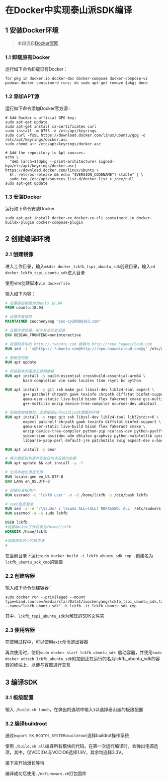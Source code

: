 # 在Docker中实现泰山派SDK编译

## 1 安装Docker环境

> 本段选自[Docker官网](https://docs.docker.com/engine/install/ubuntu/)

### 1.1 卸载原有Docker

运行如下命令卸载已有Docker：

```shell
for pkg in docker.io docker-doc docker-compose docker-compose-v2 podman-docker containerd runc; do sudo apt-get remove $pkg; done
```

### 1.2 添加APT源

运行如下命令添加Docker官方源：

```shell
# Add Docker's official GPG key:
sudo apt-get update
sudo apt-get install ca-certificates curl
sudo install -m 0755 -d /etc/apt/keyrings
sudo curl -fsSL https://download.docker.com/linux/ubuntu/gpg -o /etc/apt/keyrings/docker.asc
sudo chmod a+r /etc/apt/keyrings/docker.asc

# Add the repository to Apt sources:
echo \
  "deb [arch=$(dpkg --print-architecture) signed-by=/etc/apt/keyrings/docker.asc] https://download.docker.com/linux/ubuntu \
  $(. /etc/os-release && echo "$VERSION_CODENAME") stable" | \
  sudo tee /etc/apt/sources.list.d/docker.list > /dev/null
sudo apt-get update
```

### 1.3 安装Docker

运行如下命令安装Docker

```shell
sudo apt-get install docker-ce docker-ce-cli containerd.io docker-buildx-plugin docker-compose-plugin
```



## 2 创建编译环境

### 2.1 创建镜像

进入工作目录，输入`mkdir docker_lckfb_tspi_ubuntu_sdk`创建目录，输入`cd docker_lckfb_tspi_ubuntu_sdk`进入目录

使用vim创建脚本`vim dockerfile`

输入如下内容：

```dockerfile
# 设置基础镜像为Ubuntu 18.04
FROM ubuntu:18.04

# 设置作者信息
MAINTAINER zuochenyang "zuo-cy2008@163.com"

# 设置环境变量，用于非交互式安装
ENV DEBIAN_FRONTEND=noninteractive

# 将源列表中的 http://.*ubuntu.com 替换为 http://repo.huaweicloud.com
RUN sed -i 's@http://.*ubuntu.com@http://repo.huaweicloud.com@g' /etc/apt/sources.list

# 更新包列表
RUN apt update

# 安装基本的编译工具和依赖
RUN apt install -y build-essential crossbuild-essential-arm64 \
        bash-completion vim sudo locales time rsync bc python

RUN apt install -y git ssh make gcc libssl-dev liblz4-tool expect \
		g++ patchelf chrpath gawk texinfo chrpath diffstat binfmt-support \
		qemu-user-static live-build bison flex fakeroot cmake gcc-multilib \
		g++-multilib unzip device-tree-compiler ncurses-dev whiptail

# 安装其他依赖包，这里编译android11sdk需要的环境
RUN apt install -y repo git ssh libssl-dev liblz4-tool lib32stdc++6 \
        expect patchelf chrpath gawk texinfo diffstat binfmt-support \
        qemu-user-static live-build bison flex fakeroot cmake \
        unzip device-tree-compiler python-pip ncurses-dev python-pyelftools \
        subversion asciidoc w3m dblatex graphviz python-matplotlib cpio \
        libparse-yapp-perl default-jre patchutils swig expect-dev u-boot-tools 

RUN apt install -y bear

# 再次更新包列表并安装任何未安装的依赖
RUN apt update && apt install -y -f

# 生成本地化语言支持
RUN locale-gen en_US.UTF-8
ENV LANG en_US.UTF-8

# 创建开发板用户
RUN useradd -c 'lckfb user' -m -d /home/lckfb -s /bin/bash lckfb

# sudo免密登录
RUN sed -i -e '/\%sudo/ c \%sudo ALL=(ALL) NOPASSWD: ALL' /etc/sudoers
RUN usermod -a -G sudo lckfb

USER lckfb
#设置docker工作目录为/home/lckfb
WORKDIR /home/lckfb

#容器使用这个内核方法
#
```

在当前目录下运行`sudo docker build -t lckfb_ubuntu_sdk_cmp .`创建名为`lckfb_ubuntu_sdk_cmp`的镜像

### 2.2 创建容器

输入如下命令创建容器：

```shell
sudo docker run --privileged --mount type=bind,source=/media/star/Data1/zuochenyang/lckfb_tspi_ubuntu_sdk,target=/home/lckfb/lckfb_tspi_ubuntu_sdk --name="lckfb_ubuntu_sdk" -h lckfb -it lckfb_ubuntu_sdk_cmp
```

其中，`lckfb_tspi_ubuntu_sdk`为解压的SDK文件夹

### 2.3 使用容器

在使用过程中，可以使用`exit`命令退出容器

再次使用时，使用`sudo docker start lckfb_ubuntu_sdk `启动容器，并使用`sudo docker attach lckfb_ubuntu_sdk`附加到正在运行的名为lckfb_ubuntu_sdk的容器的终端上，以便与容器进行交互



## 3 编译SDK

### 3.1 板级配置

输入`./build.sh lunch`，在弹出的选项中输入`3`以选择泰山派的板级配置

### 3.2 编译buildroot

通过`export RK_ROOTFS_SYSTEM=buildroot`选择buildrot操作系统

使用`./build.sh all`编译所有模块的代码。在第一次运行编译时，会弹出电源选项，其中，仅VCCIO4与VCCIO6选择1.8V，其余均选择3.3V。

接下来开始漫长等待

编译成功后使用`./mkfirmware.sh`打包固件